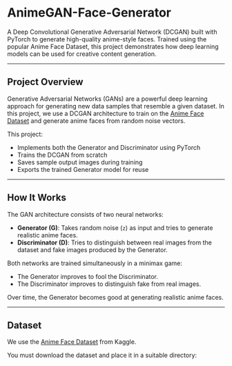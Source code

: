 # AnimeGAN-Face-Generator

A Deep Convolutional Generative Adversarial Network (DCGAN) built with PyTorch to generate high-quality anime-style faces. Trained using the popular Anime Face Dataset, this project demonstrates how deep learning models can be used for creative content generation.

---

## Project Overview

Generative Adversarial Networks (GANs) are a powerful deep learning approach for generating new data samples that resemble a given dataset. In this project, we use a DCGAN architecture to train on the [Anime Face Dataset](https://www.kaggle.com/datasets/splcher/animefacedataset) and generate anime faces from random noise vectors.

This project:
- Implements both the Generator and Discriminator using PyTorch
- Trains the DCGAN from scratch
- Saves sample output images during training
- Exports the trained Generator model for reuse

---

## How It Works

The GAN architecture consists of two neural networks:

- **Generator (G)**: Takes random noise (`z`) as input and tries to generate realistic anime faces.
- **Discriminator (D)**: Tries to distinguish between real images from the dataset and fake images produced by the Generator.

Both networks are trained simultaneously in a minimax game:
- The Generator improves to fool the Discriminator.
- The Discriminator improves to distinguish fake from real images.

Over time, the Generator becomes good at generating realistic anime faces.

---

## Dataset

We use the [Anime Face Dataset](https://www.kaggle.com/datasets/splcher/animefacedataset) from Kaggle.

You must download the dataset and place it in a suitable directory:
